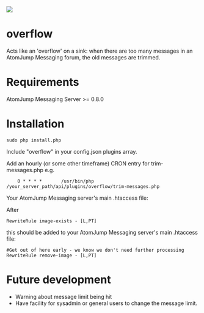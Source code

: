 <img src="https://atomjump.com/images/logo80.png">

# overflow

Acts like an 'overflow' on a sink: when there are too many messages in an AtomJump Messaging forum, the old messages are trimmed.

# Requirements

AtomJump Messaging Server >= 0.8.0


# Installation


```
sudo php install.php
```

Include "overflow" in your config.json plugins array.

Add an hourly (or some other timeframe) CRON entry for trim-messages.php e.g.

```
	0 * * * *       /usr/bin/php /your_server_path/api/plugins/overflow/trim-messages.php
```

Your AtomJump Messaging server's main .htaccess file:

After 
```
RewriteRule image-exists - [L,PT]
```
this should be added to your AtomJump Messaging server's main .htaccess file:
```
#Get out of here early - we know we don't need further processing
RewriteRule remove-image - [L,PT]
```


# Future development

* Warning about message limit being hit
* Have facility for sysadmin or general users to change the message limit.
